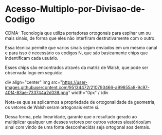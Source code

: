 # Acesso-Multiplo-por-Divisao-de-Codigo
 CDMA- Tecnologia que utiliza portadoras ortogonais para esplhar um ou mais sinais, de forma que eles não interfiram destrutivamente com o outro.

 Essa técnica permite que varios sinais sejam enviados em um mesmo canal e para isso é necessário os codigos N, que são basicamente chips que indentificam cada usuário. 
 
 Esses chips são encontrados através da matriz de Walsh, que pode ser observada logo em seguida:

div align="center"
img src="https://user-images.githubusercontent.com/95134472/210793466-a99855a8-9c97-40f4-83ae-733744a2d038.png" width="0px" /
/div

 Nota-se que se aplicarmos a propriedade de ortogonalidade da geometria, os vetores de Walsh seram ortogonais entre si.
 
 Dessa forma, pela linearidade, garante que o resultado gerado ao multiplicar qualquer um desses vetores por outros vetores aleatórios(um sinal com vindo de uma fonte desconhecida) seja ortogonal aos demais. 

